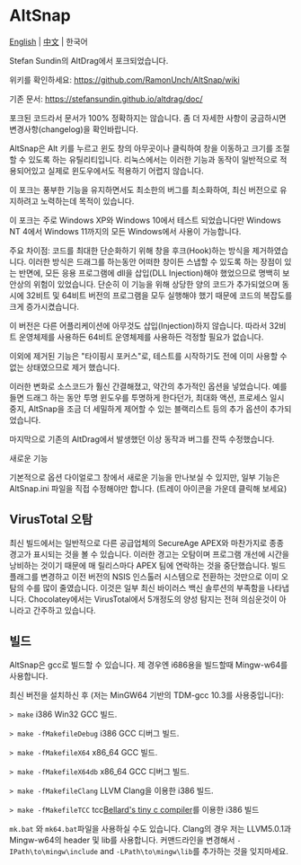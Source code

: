 # AltSnap

[English](./README.md) | [中文](./README_zh-CN.md) | 한국어

Stefan Sundin의 AltDrag에서 포크되었습니다.

위키를 확인하세요: <https://github.com/RamonUnch/AltSnap/wiki>

기존 문서: <https://stefansundin.github.io/altdrag/doc/>

포크된 코드라서 문서가 100% 정확하지는 않습니다.
좀 더 자세한 사항이 궁금하시면 변경사항(changelog)을 확인바랍니다.

AltSnap은 Alt 키를 누르고 윈도 창의 아무곳이나 클릭하여 창을 이동하고 크기를 조절할 수 있도록 하는 유틸리티입니다.
리눅스에서는 이러한 기능과 동작이 일반적으로 적용되어있고 실제로 윈도우에서도 적용하기 어렵지 않습니다.

이 포크는 풍부한 기능을 유지하면서도 최소한의 버그를 최소화하여, 최신 버전으로 유지하려고 노력하는데 목적이 있습니다.

이 포크는 주로 Windows XP와 Windows 10에서 테스트 되었습니다만 Windows NT 4에서 Windows 11까지의 모든 Windows에서 사용이 가능합니다.

주요 차이점:
코드를 최대한 단순화하기 위해 창을 후크(Hook)하는 방식을 제거하였습니다. 이러한 방식은 드래그를 하는동안 어떠한 창이든 스냅할 수 있도록 하는 장점이 있는 반면에, 모든 응용 프로그램에 dll을 삽입(DLL Injection)해야 했었으므로 명백히 보안상의 위험이 있었습니다. 단순히 이 기능을 위해 상당한 양의 코드가 추가되었으며 동시에 32비트 및 64비트 버전의 프로그램을 모두 실행해야 했기 때문에 코드의 복잡도를 크게 증가시켰습니다.

이 버전은 다른 어플리케이션에 아무것도 삽입(Injection)하지 않습니다. 따라서 32비트 운영체제를 사용하든 64비트 운영체제를 사용하든 걱정할 필요가 없습니다.

이외에 제거된 기능은 "타이핑시 포커스"로, 테스트를 시작하기도 전에 이미 사용할 수 없는 상태였으므로 제거 했습니다.

이러한 변화로 소스코드가 훨신 간결해졌고, 약간의 추가적인 옵션을 넣었습니다. 예를 들면 드래그 하는 동안 투명 윈도우를 투명하게 한다던가, 최대화 액션, 프로세스 일시 중지, AltSnap을 조금 더 세밀하게 제어할 수 있는 블랙리스트 등의 추가 옵션이 추가되었습니다.

마지막으로 기존의 AltDrag에서 발생했던 이상 동작과 버그를 잔뜩 수정했습니다.

새로운 기능

기본적으로 옵션 다이얼로그 창에서 새로운 기능을 만나보실 수 있지만, 일부 기능은 AltSnap.ini 파일을 직접 수정해야만 합니다. (트레이 아이콘을 가운데 클릭해 보세요)

## VirusTotal 오탐

최신 빌드에서는 일반적으로 다른 공급업체의 SecureAge APEX와 마찬가지로 종종 경고가 표시되는 것을 볼 수 있습니다. 이러한 경고는 오탐이며 프로그램 개선에 시간을 낭비하는 것이기 때문에 매 릴리스마다 APEX 팀에 연락하는 것을 중단했습니다. 빌드 플래그를 변경하고 이전 버전의 NSIS 인스톨러 시스템으로 전환하는 것만으로 이미 오탐의 수를 많이 줄였습니다. 이것은 일부 최신 바이러스 백신 솔루션의 부족함을 나타냅니다. Chocolatey에서는 VirusTotal에서 5개정도의 양성 탐지는 전혀 의심운것이 아니라고 간주하고 있습니다.

## 빌드

AltSnap은 gcc로 빌드할 수 있습니다. 제 경우엔 i686용을 빌드할때 Mingw-w64를 사용합니다.

최신 버전을 설치하신 후 (저는 MinGW64 기반의 TDM-gcc 10.3를 사용중입니다):

`> make` i386 Win32 GCC 빌드.

`> make -fMakefileDebug` i386 GCC 디버그 빌드.

`> make -fMakefileX64` x86_64 GCC 빌드.

`> make -fMakefileX64db` x86_64 GCC 디버그 빌드.

`> make -fMakefileClang` LLVM Clang을 이용한 i386 빌드.

`> make -fMakefileTCC` tcc[Bellard's tiny c compiler](https://bellard.org/tcc/)를 이용한 i386 빌드

`mk.bat` 와 `mk64.bat`파일을 사용하실 수도 있습니다. Clang의 경우 저는 LLVM5.0.1과  Mingw-w64의 header 및 lib를 사용합니다. 커맨드라인을 변경해서 `-IPath\to\mingw\include` and `-LPath\to\mingw\lib`를 추가하는 것을 잊지마세요.
